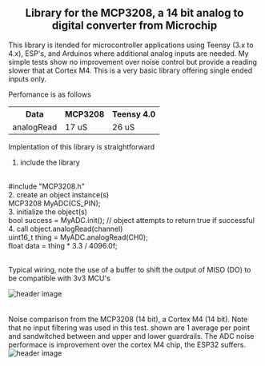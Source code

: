
<b><h2><center>Library for the MCP3208, a 14 bit analog to digital converter from Microchip</center></h1></b>

This library is itended for microcontroller applications using Teensy (3.x to 4.x),  ESP's, and Arduinos where additional analog inputs are needed. My simple tests show no improvement over noise control but provide a reading slower that at Cortex M4. This is a very basic library offering single ended inputs only.

Perfomance is as follows
<table>
  <tr>
    <th>Data</th>
    <th>MCP3208</th>
    <th>Teensy 4.0</th>
  </tr>
  <tr>
    <td>analogRead</td>
    <td> 17 uS</td>
    <td>  26 uS</td>
  </tr>
</table>

Implentation of this library is straightforward

1. include the library
<br>
#include "MCP3208.h"
<br>
2. create an object instance(s)
<br>
MCP3208 MyADC(CS_PIN);
<br>
3. initialize the object(s)
<br>
bool success = MyADC.init(); // object attempts to return true if successful
<br>
4. call object.analogRead(channel)
<br>
uint16_t thing = MyADC.analogRead(CH0);
<br>
float data = thing * 3.3 / 4096.0f;
<br>
<br>

Typical wiring, note the use of a buffer to shift the output of MISO (DO) to be compatible with 3v3 MCU's

![header image](https://raw.github.com/KrisKasprzak/MCP3208/master/Images/MCP3208_Wiring.jpg)
<br>
<br>
<br>
Noise comparison from the MCP3208 (14 bit), a Cortex M4 (14 bit). Note that no input filtering was used in this test. shown are 1 average per point and sandwitched between and upper and lower guardrails. The ADC noise performace is improvement over the cortex M4 chip, the ESP32 suffers.
![header image](https://raw.github.com/KrisKasprzak/MCP3208/master/Images/MCP3208_Noise.jpg)







